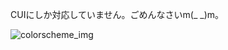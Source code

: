 CUIにしか対応していません。ごめんなさいm(_ _)m。

![colorscheme_img](https://cloud.githubusercontent.com/assets/28149362/25600200/76cd5180-2f1d-11e7-8922-61d2e5c01235.png)
